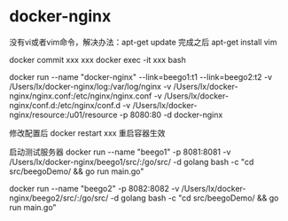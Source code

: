 # docker-nginx

没有vi或者vim命令，解决办法：apt-get update 完成之后 apt-get install vim

docker commit xxx xxx
docker exec -it xxx bash

docker run --name "docker-nginx" --link=beego1:t1 --link=beego2:t2 -v /Users/lx/docker-nginx/log:/var/log/nginx -v /Users/lx/docker-nginx/nginx.conf:/etc/nginx/nginx.conf -v /Users/lx/docker-nginx/conf.d:/etc/nginx/conf.d -v /Users/lx/docker-nginx/resource:/u01/resource -p 8080:80 -d docker-nginx

修改配置后 docker restart xxx 重启容器生效

启动测试服务器
docker run --name "beego1" -p 8081:8081 -v /Users/lx/docker-nginx/beego1/src/:/go/src/ -d golang bash -c "cd src/beegoDemo/ && go run main.go"

docker run --name "beego2" -p 8082:8082 -v /Users/lx/docker-nginx/beego2/src/:/go/src/ -d golang bash -c "cd src/beegoDemo/ && go run main.go"